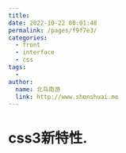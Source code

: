 ```yaml
---
title: 
date: 2022-10-22 00:01:48
permalink: /pages/f9f7e3/
categories:
  - front
  - interface
  - css
tags:
  - 
author: 
  name: 北鸟南游
  link: http://www.shenshuai.me
---
```

# css3新特性.